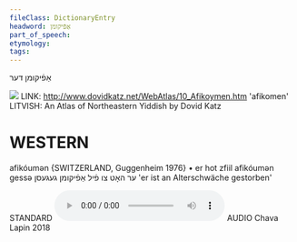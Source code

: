 ```yaml
---
fileClass: DictionaryEntry
headword: אַפֿיקומן
part_of_speech: 
etymology: 
tags: 
---
```

אַפֿיקומן
דער

![](https://ia902902.us.archive.org/9/items/Yiddish-Dialect-Maps/Katz10_afikoymen_tn.jpg)
LINK: http://www.dovidkatz.net/WebAtlas/10_Afikoymen.htm
'afikomen'
LITVISH: An Atlas of Northeastern Yiddish by Dovid Katz

WESTERN
========

afikóumən {SWITZERLAND, Guggenheim 1976}
	•	er hot zfiil afikóumən gessə ער האָט צו פֿיל אַפֿיקומן געגעסן 'er ist an Alterschwäche gestorben'

STANDARD
<audio controls src="https://ia601509.us.archive.org/2/items/ChavaLapin/afikoymen%20-%20Chava%20Lapin%2028%20June%202018.mp3"></audio>
AUDIO Chava Lapin 2018